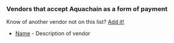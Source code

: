 ### Vendors that accept Aquachain as a form of payment

Know of another vendor not on this list? [Add it!](https://github.com/aquanetwork/aquachain/wiki/Vendors/_edit)

* [Name](https://example.org) - Description of vendor